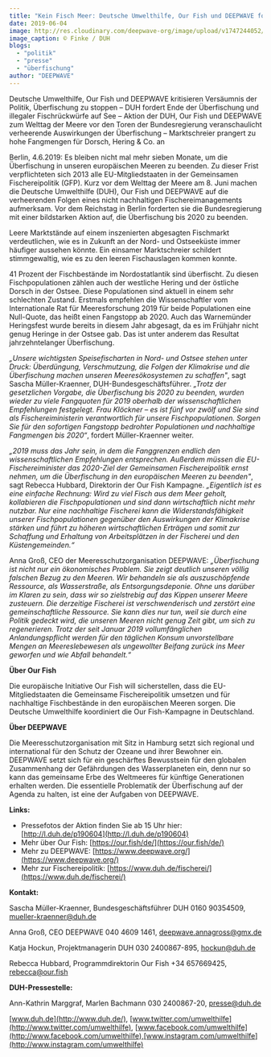 ```yaml
---
title: "Kein Fisch Meer: Deutsche Umwelthilfe, Our Fish und DEEPWAVE fordern ein Ende der Überfischung zum Welttag der Meere"
date: 2019-06-04
image: http://res.cloudinary.com/deepwave-org/image/upload/v1747244052/deepwave.org/Fischmarkt-abgesagt.jpg
image_caption: © Finke / DUH
blogs: 
  - "politik"
  - "presse"
  - "überfischung"
author: "DEEPWAVE"
---
```


Deutsche Umwelthilfe, Our Fish und DEEPWAVE kritisieren Versäumnis der Politik, Überfischung zu stoppen – DUH fordert Ende der Überfischung und illegaler Fischrückwürfe auf See – Aktion der DUH, Our Fish und DEEPWAVE zum Welttag der Meere vor den Toren der Bundesregierung veranschaulicht verheerende Auswirkungen der Überfischung – Marktschreier prangert zu hohe Fangmengen für Dorsch, Hering & Co. an

Berlin, 4.6.2019: Es bleiben nicht mal mehr sieben Monate, um die Überfischung in unseren europäischen Meeren zu beenden. Zu dieser Frist verpflichteten sich 2013 alle EU-Mitgliedstaaten in der Gemeinsamen Fischereipolitik (GFP). Kurz vor dem Welttag der Meere am 8. Juni machen die Deutsche Umwelthilfe (DUH), Our Fish und DEEPWAVE auf die verheerenden Folgen eines nicht nachhaltigen Fischereimanagements aufmerksam. Vor dem Reichstag in Berlin forderten sie die Bundesregierung mit einer bildstarken Aktion auf, die Überfischung bis 2020 zu beenden.

Leere Marktstände auf einem inszenierten abgesagten Fischmarkt verdeutlichen, wie es in Zukunft an der Nord- und Ostseeküste immer häufiger aussehen könnte. Ein einsamer Marktschreier schildert stimmgewaltig, wie es zu den leeren Fischauslagen kommen konnte.

41 Prozent der Fischbestände im Nordostatlantik sind überfischt. Zu diesen Fischpopulationen zählen auch der westliche Hering und der östliche Dorsch in der Ostsee. Diese Populationen sind aktuell in einem sehr schlechten Zustand. Erstmals empfehlen die Wissenschaftler vom Internationale Rat für Meeresforschung 2019 für beide Populationen eine Null-Quote, das heißt einen Fangstopp ab 2020. Auch das Warnemünder Heringsfest wurde bereits in diesem Jahr abgesagt, da es im Frühjahr nicht genug Heringe in der Ostsee gab. Das ist unter anderem das Resultat jahrzehntelanger Überfischung.

_„Unsere wichtigsten Speisefischarten in Nord- und Ostsee stehen unter Druck: Überdüngung, Verschmutzung, die Folgen der Klimakrise und die Überfischung machen unseren Meeresökosystemen zu schaffen"_, sagt Sascha Müller-Kraenner, DUH-Bundesgeschäftsführer. _„Trotz der gesetzlichen Vorgabe, die Überfischung bis 2020 zu beenden, wurden wieder zu viele Fangquoten für 2019 oberhalb der wissenschaftlichen Empfehlungen festgelegt. Frau Klöckner – es ist fünf vor zwölf und Sie sind als Fischereiministerin verantwortlich für unsere Fischpopulationen. Sorgen Sie für den sofortigen Fangstopp bedrohter Populationen und nachhaltige Fangmengen bis 2020“_, fordert Müller-Kraenner weiter.

_„2019 muss das Jahr sein, in dem die Fanggrenzen endlich den wissenschaftlichen Empfehlungen entsprechen. Außerdem müssen die EU-Fischereiminister das 2020-Ziel der Gemeinsamen Fischereipolitik ernst nehmen, um die Überfischung in den europäischen Meeren zu beenden"_, sagt Rebecca Hubbard, Direktorin der Our Fish Kampagne. _„Eigentlich ist es eine einfache Rechnung: Wird zu viel Fisch aus dem Meer geholt, kollabieren die Fischpopulationen und sind dann wirtschaftlich nicht mehr nutzbar. Nur eine nachhaltige Fischerei kann die Widerstandsfähigkeit unserer Fischpopulationen gegenüber den Auswirkungen der Klimakrise stärken und führt zu höheren wirtschaftlichen Erträgen und somit zur Schaffung und Erhaltung von Arbeitsplätzen in der Fischerei und den Küstengemeinden.“_

Anna Groß, CEO der Meeresschutzorganisation DEEPWAVE: _„Überfischung ist nicht nur ein ökonomisches Problem. Sie zeigt deutlich unseren völlig falschen Bezug zu den Meeren. Wir behandeln sie als auszuschöpfende Ressource, als Wasserstraße, als Entsorgungsdeponie. Ohne uns darüber im Klaren zu sein, dass wir so zielstrebig auf das Kippen unserer Meere zusteuern. Die derzeitige Fischerei ist verschwenderisch und zerstört eine gemeinschaftliche Ressource. Sie kann dies nur tun, weil sie durch eine Politik gedeckt wird, die unseren Meeren nicht genug Zeit gibt, um sich zu regenerieren. Trotz der seit Januar 2019 vollumfänglichen Anlandungspflicht werden für den täglichen Konsum unvorstellbare Mengen an Meereslebewesen als ungewollter Beifang zurück ins Meer geworfen und wie Abfall behandelt.“_

**Über Our Fish**

Die europäische Initiative Our Fish will sicherstellen, dass die EU-Mitgliedstaaten die Gemeinsame Fischereipolitik umsetzen und für nachhaltige Fischbestände in den europäischen Meeren sorgen. Die Deutsche Umwelthilfe koordiniert die Our Fish-Kampagne in Deutschland.

**Über DEEPWAVE**

Die Meeresschutzorganisation mit Sitz in Hamburg setzt sich regional und international für den Schutz der Ozeane und ihrer Bewohner ein. DEEPWAVE setzt sich für ein geschärftes Bewusstsein für den globalen Zusammenhang der Gefährdungen des Wasserplaneten ein, denn nur so kann das gemeinsame Erbe des Weltmeeres für künftige Generationen erhalten werden. Die essentielle Problematik der Überfischung auf der Agenda zu halten, ist eine der Aufgaben von DEEPWAVE.

**Links:**

- Pressefotos der Aktion finden Sie ab 15 Uhr hier: [http://l.duh.de/p190604](http://l.duh.de/p190604)
- Mehr über Our Fish: [https://our.fish/de/](https://our.fish/de/)
- Mehr zu DEEPWAVE: [https://www.deepwave.org/](https://www.deepwave.org/)
- Mehr zur Fischereipolitik: [https://www.duh.de/fischerei/](https://www.duh.de/fischerei/)

**Kontakt:**

Sascha Müller-Kraenner, Bundesgeschäftsführer DUH 0160 90354509, [mueller-kraenner@duh.de](mailto:mueller-kraenner@duh.de)

Anna Groß, CEO DEEPWAVE 040 4609 1461, [deepwave.annagross@gmx.de](mailto:deepwave.annagross@gmx.de)

Katja Hockun, Projektmanagerin DUH 030 2400867-895, [hockun@duh.de](mailto:hockun@duh.de)

Rebecca Hubbard, Programmdirektorin Our Fish +34 657669425, [rebecca@our.fish](mailto:rebecca@our.fish)

**DUH-Pressestelle:**

Ann-Kathrin Marggraf, Marlen Bachmann 030 2400867-20, [presse@duh.de](mailto:presse@duh.de)

[www.duh.de](http://www.duh.de/), [www.twitter.com/umwelthilfe](http://www.twitter.com/umwelthilfe), [www.facebook.com/umwelthilfe](http://www.facebook.com/umwelthilfe),[www.instagram.com/umwelthilfe](http://www.instagram.com/umwelthilfe)
